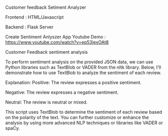 Customer feedback Setiment Analyzer

Frontend : HTML/Javascript

Backend : Flask Server



Create Sentiment Anlyszer App  Youtube Demo : https://www.youtube.com/watch?v=ep53jexOAt8


Customer Feedback sentiment analysis


To perform sentiment analysis on the provided JSON data, we can use Python libraries such as TextBlob or VADER from the nltk library. Below, I'll demonstrate how to use TextBlob to analyze the sentiment of each review.


Explanation:
Positive: The review expresses a positive sentiment.

Negative: The review expresses a negative sentiment.

Neutral: The review is neutral or mixed.

This script uses TextBlob to determine the sentiment of each review based on the polarity of the text. You can further customize or enhance the analysis by using more advanced NLP techniques or libraries like VADER or spaCy.